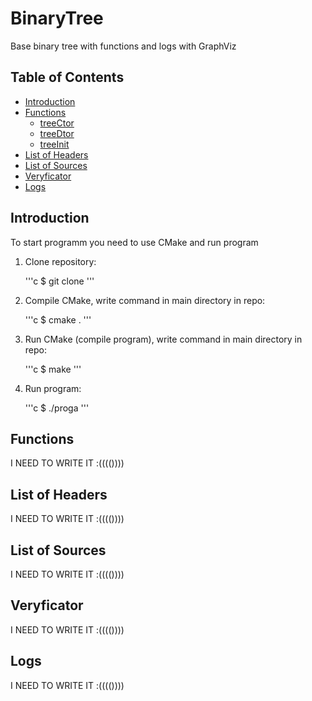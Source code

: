 # BinaryTree

Base binary tree with functions and logs with GraphViz

## Table of Contents

- [Introduction](#inroduction)
- [Functions](#functions)
    - [treeCtor](#treector)
    - [treeDtor](#treedtor)
    - [treeInit](#treeinit)
- [List of Headers](#list-of-headers)
- [List of Sources](#list-of-sources)
- [Veryficator](#verificator)
- [Logs](#logs)

## Introduction

To start programm you need to use CMake and run program

1. Clone repository:

    '''c
    $ git clone
    '''

2. Compile CMake, write command in main directory in repo:

    '''c
    $ cmake .
    '''

3. Run CMake (compile program), write command in main directory in repo:

    '''c
    $ make
    '''

4. Run program:

    '''c
    $ ./proga
    '''

## Functions

I NEED TO WRITE IT :(((())))

## List of Headers

I NEED TO WRITE IT :(((())))

## List of Sources

I NEED TO WRITE IT :(((())))

## Veryficator

I NEED TO WRITE IT :(((())))

## Logs

I NEED TO WRITE IT :(((())))